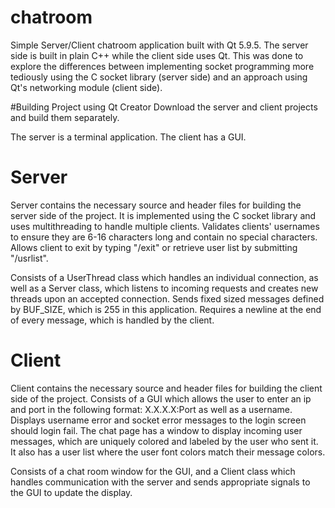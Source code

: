 # chatroom
Simple Server/Client chatroom application built with Qt 5.9.5. The server side is built in plain C++ while the client side uses
Qt. This was done to explore the differences between implementing socket programming more tediously using the C socket library 
(server side) and an approach using Qt's networking module (client side). 

#Building Project using Qt Creator
Download the server and client projects and build them separately.

The server is a terminal application.
The client has a GUI.

# Server
Server contains the necessary source and header files for building the server side of the project.
It is implemented using the C socket library and uses multithreading to handle multiple clients.
Validates clients' usernames to ensure they are 6-16 characters long and contain no special characters.
Allows client to exit by typing "/exit" or retrieve user list by submitting "/usrlist".

Consists of a UserThread class which handles an individual connection, as well as a Server class, which
listens to incoming requests and creates new threads upon an accepted connection.
Sends fixed sized messages defined by BUF_SIZE, which is 255 in this application.
Requires a newline at the end of every message, which is handled by the client.

# Client
Client contains the necessary source and header files for building the client side of the project.
Consists of a GUI which allows the user to enter an ip and port in the following format: X.X.X.X:Port
as well as a username.
Displays username error and socket error messages to the login screen should login fail.
The chat page has a window to display incoming user messages, which are uniquely colored and labeled by 
the user who sent it. It also has a user list where the user font colors match their message colors.

Consists of a chat room window for the GUI, and a Client class which handles communication with the 
server and sends appropriate signals to the GUI to update the display.


